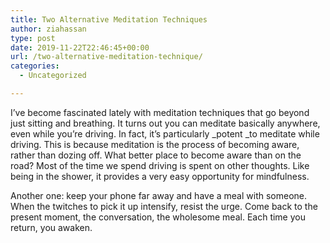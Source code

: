```yaml
---
title: Two Alternative Meditation Techniques
author: ziahassan
type: post
date: 2019-11-22T22:46:45+00:00
url: /two-alternative-meditation-technique/
categories:
  - Uncategorized

---
```

I’ve become fascinated lately with meditation techniques that go beyond just sitting and breathing. It turns out you can meditate basically anywhere, even while you’re driving. In fact, it’s particularly&nbsp;_potent&nbsp;_to meditate while driving. This is because meditation is the process of becoming aware, rather than dozing off. What better place to become aware than on the road? Most of the time we spend driving is spent on other thoughts. Like being in the shower, it provides a very easy opportunity for mindfulness.

Another one: keep your phone far away and have a meal with someone. When the twitches to pick it up intensify, resist the urge. Come back to the present moment, the conversation, the wholesome meal. Each time you return, you awaken.